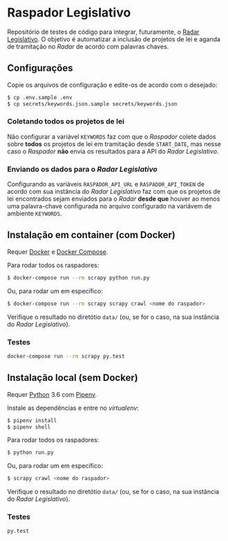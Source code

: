 # Raspador Legislativo

Repositório de testes de código para integrar, futuramente, o
[Radar Legislativo](https://gitlab.com/codingrights/radarlegislativo). O
objetivo é automatizar a inclusão de projetos de lei e aganda de tramitação no
_Radar_ de acordo com palavras chaves.

## Configurações

Copie os arquivos de configuração e edite-os de acordo com o desejado:

```sh
$ cp .env.sample .env
$ cp secrets/keywords.json.sample secrets/keywords.json
```

### Coletando todos os projetos de lei

Não configurar a variável `KEYWORDS` faz com que o _Raspador_ colete dados
sobre **todos** os projetos de lei em tramitação desde `START_DATE`, mas
nesse caso o _Raspador_ **não** envia os resultados para a API do
_Radar Legislativo_.

### Enviando os dados para o _Radar Legislativo_

Configurando as variáveis `RASPADOR_API_URL` e `RASPADOR_API_TOKEN` de acordo
com sua instância do _Radar Legislativo_ faz com que os projetos de lei
encontrados sejam enviados para o _Radar_ **desde que** houver ao menos uma
palavra-chave configurada no arquivo configurado na variávem de ambiente
`KEYWORDS`.

## Instalação em container (com Docker)

Requer [Docker](https://docs.docker.com/install/) e
[Docker Compose](https://docs.docker.com/compose/install/).

Para rodar todos os raspadores:

```sh
$ docker-compose run --rm scrapy python run.py
```

Ou, para rodar um em específico:

```sh
$ docker-compose run --rm scrapy scrapy crawl <nome do raspador>
```

Verifique o resultado no diretótio `data/` (ou, se for o caso, na sua instância
do _Radar Legislativo_).

### Testes

```sh
docker-compose run --rm scrapy py.test
```

## Instalação local (sem Docker)

Requer [Python](https://python.org) 3.6 com [Pipenv](https://docs.pipenv.org/).

Instale as dependências e entre no _virtualenv_:

```sh
$ pipenv install
$ pipenv shell
```

Para rodar todos os raspadores:

```sh
$ python run.py
```

Ou, para rodar um em específico:

```sh
$ scrapy crawl <nome do raspador>
```

Verifique o resultado no diretótio `data/` (ou, se for o caso, na sua instância
do _Radar Legislativo_).

### Testes

```sh
py.test
```
